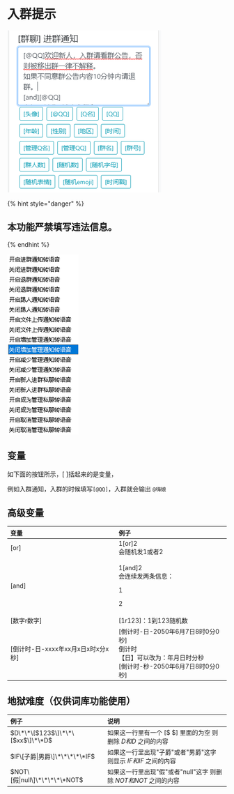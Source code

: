 # 入群提示

![](../../.gitbook/assets/image%20%281%29.png)

{% hint style="danger" %}
## 本功能严禁填写违法信息。
{% endhint %}

![&#x8BED;&#x97F3;&#x6307;&#x4EE4;](../../.gitbook/assets/image%20%2843%29.png)

## 变量

 如下面的按钮所示，\[ \]括起来的是变量，

例如入群通知，入群的时候填写`[@QQ]`，入群就会输出 `@嗨娘`

## 高级变量

<table>
  <thead>
    <tr>
      <th style="text-align:left">&#x53D8;&#x91CF;</th>
      <th style="text-align:left">&#x4F8B;&#x5B50;</th>
    </tr>
  </thead>
  <tbody>
    <tr>
      <td style="text-align:left">[or]</td>
      <td style="text-align:left">1[or]2
        <br />&#x4F1A;&#x968F;&#x673A;&#x53D1;1&#x6216;&#x8005;2</td>
    </tr>
    <tr>
      <td style="text-align:left">[and]</td>
      <td style="text-align:left">
        <p>1[and]2
          <br />&#x4F1A;&#x8FDE;&#x7EED;&#x53D1;&#x4E24;&#x6761;&#x4FE1;&#x606F;&#xFF1A;</p>
        <p>1</p>
        <p>2</p>
      </td>
    </tr>
    <tr>
      <td style="text-align:left">[&#x6570;&#x5B57;r&#x6570;&#x5B57;]</td>
      <td style="text-align:left">[1r123]&#xFF1A;1&#x5230;123&#x968F;&#x673A;&#x6570;</td>
    </tr>
    <tr>
      <td style="text-align:left">[&#x5012;&#x8BA1;&#x65F6;-&#x65E5;-xxxx&#x5E74;xx&#x6708;x&#x65E5;x&#x65F6;x&#x5206;x&#x79D2;]</td>
      <td
      style="text-align:left">[&#x5012;&#x8BA1;&#x65F6;-&#x65E5;-2050&#x5E74;6&#x6708;7&#x65E5;8&#x65F6;0&#x5206;0&#x79D2;]
        <br
        />&#x5012;&#x8BA1;&#x65F6;
        <br />&#x3010;&#x65E5;&#x3011;&#x53EF;&#x4EE5;&#x6539;&#x4E3A;&#xFF1A;&#x5E74;&#x6708;&#x65E5;&#x65F6;&#x5206;&#x79D2;
        <br
        />[&#x5012;&#x8BA1;&#x65F6;-&#x79D2;-2050&#x5E74;6&#x6708;7&#x65E5;8&#x65F6;0&#x5206;0&#x79D2;]</td>
    </tr>
  </tbody>
</table>

## 地狱难度（仅供词库功能使用）

| 例子 | 说明 |
| :--- | :--- |
| $D\*\*\[$123$\]\*\*\[$xx$\]\*\*D$ | 如果这一行里有一个 \[$ $\] 里面的为空 则删除 $D 和 D$ 之间的内容 |
| $IF\[子爵\|男爵\]\*\*\*\*\*IF$ | 如果这一行里出现"子爵"或者"男爵"这字 则显示 $IF 和 IF$ 之间的内容 |
| $NOT\[假\|null\]\*\*\*\*\*NOT$ | 如果这一行里出现"假"或者"null"这字 则删除 $NOT 和 NOT$ 之间的内容 |

